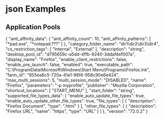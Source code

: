 # json Examples

## Application Pools

{
  "anti_affinity_data": {
    "anti_affinity_count": 10,
    "anti_affinity_patterns": [
      "*pad.exe",
      "*notepad.???"
    ]
  },
  "category_folder_name": "dir1\\dir2\\dir3\\dir4",
  "cs_restriction_tags": [
    "Internal",
    "External"
  ],
  "description": "string",
  "desktop_pool_id": "d795659c-a5dd-4ffb-9240-3ddaf4ef007a",
  "display_name": "Firefox",
  "enable_client_restrictions": false,
  "enable_pre_launch": false,
  "enabled": true,
  "executable_path": "C:\\ProgramData\\Microsoft\\Windows\\Start Menu\\Programs\\Firefox.lnk",
  "farm_id": "855ea6c5-720a-41e1-96f4-958c90e6e424",
  "max_multi_sessions": 5,
  "multi_session_mode": "DISABLED",
  "name": "Firefox",
  "parameters": "-p myprofile",
  "publisher": "Mozilla Corporation",
  "shortcut_locations": [
    "START_MENU"
  ],
  "start_folder": "string",
  "supported_file_types_data": {
    "enable_auto_update_file_types": true,
    "enable_auto_update_other_file_types": true,
    "file_types": [
      {
        "description": "Firefox Document",
        "type": ".html"
      }
    ],
    "other_file_types": [
      {
        "description": "Firefox URL",
        "name": "https",
        "type": "URL"
      }
    ]
  },
  "version": "72.0.2"
}